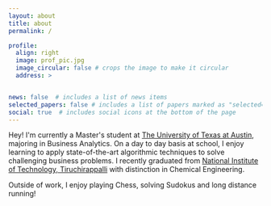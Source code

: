 ```yaml
---
layout: about
title: about
permalink: /

profile:
  align: right
  image: prof_pic.jpg
  image_circular: false # crops the image to make it circular
  address: >


news: false  # includes a list of news items
selected_papers: false # includes a list of papers marked as "selected={true}"
social: true  # includes social icons at the bottom of the page
---
```


Hey! I'm currently a Master's student at [The University of Texas at Austin](https://www.utexas.edu), majoring in Business Analytics. On a day to day basis at school, I enjoy learning to apply state-of-the-art algorithmic techniques to solve challenging business problems. I recently graduated from [National Institute of Technology, Tiruchirappalli](https://www.nitt.edu) with distinction in Chemical Engineering. 

Outside of work, I enjoy playing Chess, solving Sudokus and long distance running!

<!-- In no particular order, my favorite subreddits are:
* [disneyvacation](https://www.reddit.com/r/disneyvacation/)
* [dataisbeautiful](https://www.reddit.com/r/dataisbeautiful/)
* [showerthoughts](https://www.reddit.com/r/Showerthoughts/) -->




